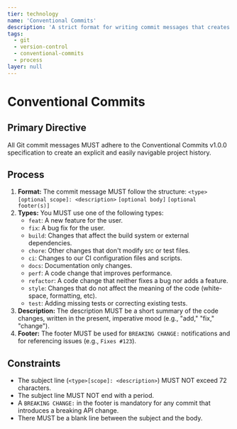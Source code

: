 ```yaml
---
tier: technology
name: 'Conventional Commits'
description: 'A strict format for writing commit messages that creates an explicit and machine-readable commit history.'
tags:
  - git
  - version-control
  - conventional-commits
  - process
layer: null
---
```


# Conventional Commits

## Primary Directive

All Git commit messages MUST adhere to the Conventional Commits v1.0.0 specification to create an explicit and easily navigable project history.

## Process

1.  **Format:** The commit message MUST follow the structure:
    `<type>[optional scope]: <description>`
    `[optional body]`
    `[optional footer(s)]`
2.  **Types:** You MUST use one of the following types:
    - `feat`: A new feature for the user.
    - `fix`: A bug fix for the user.
    - `build`: Changes that affect the build system or external dependencies.
    - `chore`: Other changes that don't modify src or test files.
    - `ci`: Changes to our CI configuration files and scripts.
    - `docs`: Documentation only changes.
    - `perf`: A code change that improves performance.
    - `refactor`: A code change that neither fixes a bug nor adds a feature.
    - `style`: Changes that do not affect the meaning of the code (white-space, formatting, etc).
    - `test`: Adding missing tests or correcting existing tests.
3.  **Description:** The description MUST be a short summary of the code changes, written in the present, imperative mood (e.g., "add," "fix," "change").
4.  **Footer:** The footer MUST be used for `BREAKING CHANGE:` notifications and for referencing issues (e.g., `Fixes #123`).

## Constraints

- The subject line (`<type>[scope]: <description>`) MUST NOT exceed 72 characters.
- The subject line MUST NOT end with a period.
- A `BREAKING CHANGE:` in the footer is mandatory for any commit that introduces a breaking API change.
- There MUST be a blank line between the subject and the body.

